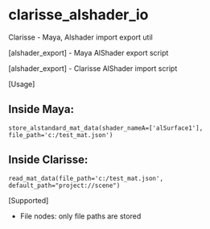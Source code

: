 # clarisse_alshader_io
Clarisse - Maya, Alshader import export util

[alshader_export] - Maya AlShader export script

[alshader_export] - Clarisse AlShader import script

[Usage]

  Inside Maya:
  ------------
    store_alstandard_mat_data(shader_nameA=['alSurface1'], file_path='c:/test_mat.json')

  Inside Clarisse:
  ---------------
    read_mat_data(file_path='c:/test_mat.json', default_path="project://scene")
  
[Supported]
  - File nodes: only file paths are stored
